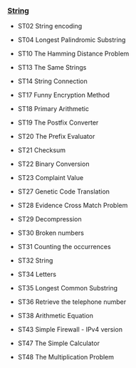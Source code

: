 ### [String](https://e-tutor.itsa.org.tw/e-Tutor/course/view.php?id=23)

- ST02 String encoding

- ST04 Longest Palindromic Substring

- ST10 The Hamming Distance Problem

- ST13 The Same Strings

- ST14 String Connection

- ST17 Funny Encryption Method

- ST18 Primary Arithmetic

- ST19 The Postfix Converter

- ST20 The Prefix Evaluator

- ST21 Checksum

- ST22 Binary Conversion

- ST23 Complaint Value

- ST27 Genetic Code Translation

- ST28 Evidence Cross Match Problem

- ST29 Decompression

- ST30 Broken numbers

- ST31 Counting the occurrences

- ST32 String

- ST34 Letters

- ST35 Longest Common Substring

- ST36 Retrieve the telephone number

- ST38 Arithmetic Equation

- ST43 Simple Firewall - IPv4 version

- ST47 The Simple Calculator

- ST48 The Multiplication Problem
